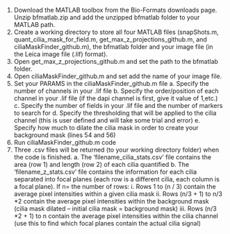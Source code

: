 1. Download the MATLAB toolbox from the Bio-Formats downloads page. Unzip bfmatlab.zip and add the unzipped bfmatlab folder to your MATLAB path.
2. Create a working directory to store all four MATLAB files (snapShots.m, quant_cilia_mask_for_field.m, get_max_z_projections_github.m, and ciliaMaskFinder_github.m), the bfmatlab folder and your image file (in the Leica image file (.lif) format).
3. Open get_max_z_projections_github.m and set the path to the bfmatlab folder.
4. Open ciliaMaskFinder_github.m and set add the name of your image file.
5. Set your PARAMS in the ciliaMaskFinder_github.m file
        a. Specify the number of channels in your .lif file
	      b. Specify the order/position of each channel in your .lif file  (if the dapi channel is first, give it value of 1,etc.)
	      c. Specify the number of fields in your .lif file and the number of markers to search for
        d. Specify the thresholding that will be applied to the cilia channel (this is user defined and will take some trial and error)
 	      e. Specify how much to dilate the cilia mask in order to create your background mask (lines 54 and 56) 
6.	Run ciliaMaskFinder_github.m code 
7.	Three .csv files will be returned (to your working directory folder) when the code is finished. 
    	  a. The ‘filename_cilia_stats.csv’ file contains the area (row 1) and length (row 2) of each cilia quantified
    	  b. The ‘filename_z_stats.csv’ file contains the information for each cilia separated into focal planes (each row is a different cilia, each column is a focal plane). If n= the number of rows:
	          i. Rows 1 to (n / 3) contain the average pixel intensities within a given cilia mask
	          ii. Rows (n/3 + 1) to n/3 *2 contain the average pixel intensities within the background mask (cilia mask dilated – initial cilia mask = background mask) 
	          iii. Rows (n/3 *2 + 1) to n contain the average pixel intensities within the cilia channel (use this to find which focal planes contain the actual cilia signal) 
